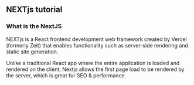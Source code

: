 ## NEXTjs tutorial

### What is the NextJS

NEXTjs is a React frontend development web framework created by Vercel (formerly Zeit) that enables functionality such as server-side rendering and static site generation.

Unlike a traditional React app where the entire application is loaded and rendered on the client, Nextjs allows the first page load to be rendered by the server, which is great for SEO & performance.
